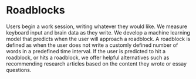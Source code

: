 # Roadblocks
Users begin a work session, writing whatever they would like. We measure keyboard input and brain data as they write. We develop a machine learning model that predicts when the user will approach a roadblock. A roadblock is defined as when the user does not write a customly defined number of words in a predefined time interval. If the user is predicted to hit a roadblock, or hits a roadblock, we offer helpful alternatives such as recommending research articles based on the content they wrote or essay questions.
